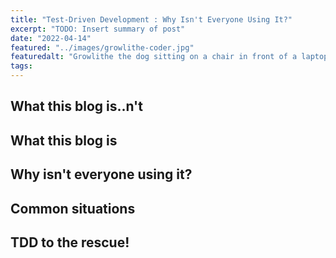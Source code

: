 ```yaml
---
title: "Test-Driven Development : Why Isn't Everyone Using It?"
excerpt: "TODO: Insert summary of post"
date: "2022-04-14"
featured: "../images/growlithe-coder.jpg"
featuredalt: "Growlithe the dog sitting on a chair in front of a laptop"
tags:
---
```


## What this blog is..n't

## What this blog is

## Why isn't everyone using it?

## Common situations

## TDD to the rescue!
